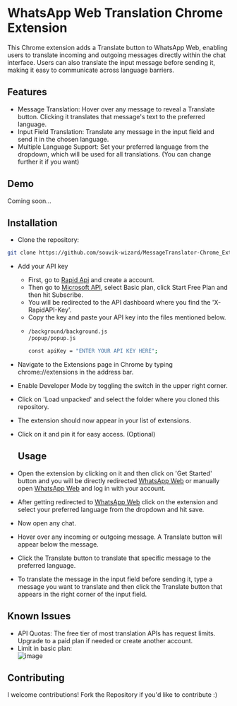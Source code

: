 # WhatsApp Web Translation Chrome Extension
This Chrome extension adds a Translate button to WhatsApp Web, enabling users to translate incoming and outgoing messages directly within the chat interface. Users can also translate the input message before sending it, making it easy to communicate across language barriers.

## Features
- Message Translation: Hover over any message to reveal a Translate button. Clicking it translates that message's text to the preferred language.
- Input Field Translation: Translate any message in the input field and send it in the chosen language.
- Multiple Language Support: Set your preferred language from the dropdown, which will be used for all translations. (You can change further it if you want)
## Demo
Coming soon...

## Installation
- Clone the repository:

```bash
git clone https://github.com/souvik-wizard/MessageTranslator-Chrome_Extension.git
```
- Add your API key
  - First, go to [Rapid Api](https://rapidapi.com/) and create a account.
  - Then go to [Microsoft API](https://rapidapi.com/apiship-apiship-default/api/microsoft-translator-text-api3/), select Basic plan, click Start Free Plan and then hit Subscribe.
  - You will be redirected to the API dashboard where you find the 'X-RapidAPI-Key'.
  - Copy the key and paste your API key into the files mentioned below.
  - ```bash
    /background/background.js
    /popup/popup.js
    
    const apiKey = "ENTER YOUR API KEY HERE";
    ```
- Navigate to the Extensions page in Chrome by typing chrome://extensions in the address bar.

- Enable Developer Mode by toggling the switch in the upper right corner.

- Click on 'Load unpacked' and select the folder where you cloned this repository.

- The extension should now appear in your list of extensions.

- Click on it and pin it for easy access. (Optional)

  ## Usage

- Open the extension by clicking on it and then click on 'Get Started' button and you will be directly redirected [WhatsApp Web](https://web.whatsapp.com/) or manually open [WhatsApp Web](https://web.whatsapp.com/) and log in with your account.
- After getting redirected to [WhatsApp Web](https://web.whatsapp.com/) click on the extension and select your preferred language from the dropdown and hit save.
- Now open any chat.
- Hover over any incoming or outgoing message. A Translate button will appear below the message.
- Click the Translate button to translate that specific message to the preferred language.
- To translate the message in the input field before sending it, type a message you want to translate and then click the Translate button that appears in the right corner of the input field.

## Known Issues
- API Quotas: The free tier of most translation APIs has request limits. Upgrade to a paid plan if needed or create another account.
- Limit in basic plan: <br> ![image](https://github.com/user-attachments/assets/8c29959f-7f50-445f-b5c8-9067d1141999)


## Contributing
I welcome contributions! Fork the Repository if you'd like to contribute :)
